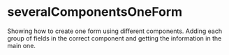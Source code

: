# severalComponentsOneForm
Showing how to create one form using different components. Adding each group of fields in the correct component and getting the information in the main one.
